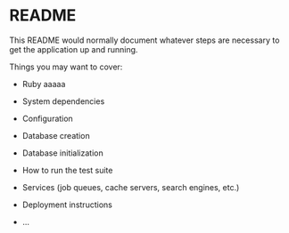 # README

This README would normally document whatever steps are necessary to get the
application up and running.

Things you may want to cover:

* Ruby  aaaaa

* System dependencies

* Configuration

* Database creation

* Database initialization

* How to run the test suite

* Services (job queues, cache servers, search engines, etc.)

* Deployment instructions

* ...
